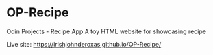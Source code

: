 # OP-Recipe
Odin Projects - Recipe App
A toy HTML website for showcasing recipe

Live site: https://irishjohnderoxas.github.io/OP-Recipe/